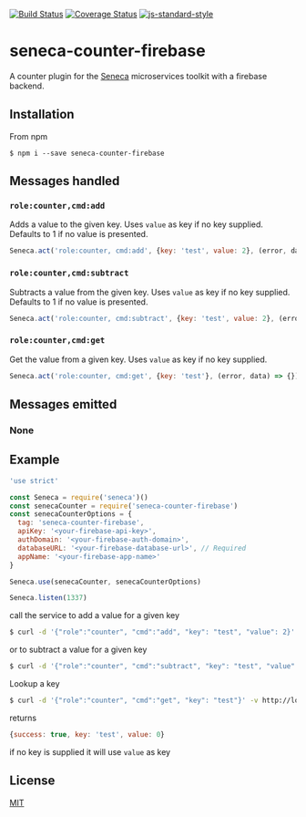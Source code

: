 [![Build Status](https://travis-ci.org/zrrrzzt/seneca-counter-firebase.svg?branch=master)](https://travis-ci.org/zrrrzzt/seneca-counter-firebase)
[![Coverage Status](https://coveralls.io/repos/zrrrzzt/seneca-counter-firebase/badge.svg?branch=master&service=github)](https://coveralls.io/github/zrrrzzt/seneca-counter-firebase?branch=master)
[![js-standard-style](https://img.shields.io/badge/code%20style-standard-brightgreen.svg?style=flat)](https://github.com/feross/standard)
# seneca-counter-firebase
A counter plugin for the [Seneca](http://senecajs.org/) microservices toolkit with a firebase backend.

## Installation

From npm

```
$ npm i --save seneca-counter-firebase
```

## Messages handled
### ```role:counter,cmd:add```
Adds a value to the given key. 
Uses ```value``` as key if no key supplied.
Defaults to 1 if no value is presented.
```javascript
Seneca.act('role:counter, cmd:add', {key: 'test', value: 2}, (error, data) => {})
```

### ```role:counter,cmd:subtract```
Subtracts a value from the given key. 
Uses ```value``` as key if no key supplied.
Defaults to 1 if no value is presented.
```javascript
Seneca.act('role:counter, cmd:subtract', {key: 'test', value: 2}, (error, data) => {})
```

### ```role:counter,cmd:get```
Get the value from a given key. 
Uses ```value``` as key if no key supplied.
```javascript
Seneca.act('role:counter, cmd:get', {key: 'test'}, (error, data) => {})
```

## Messages emitted

### None

## Example

```javascript
'use strict'

const Seneca = require('seneca')()
const senecaCounter = require('seneca-counter-firebase')
const senecaCounterOptions = {
  tag: 'seneca-counter-firebase',
  apiKey: '<your-firebase-api-key>',
  authDomain: '<your-firebase-auth-domain>',
  databaseURL: '<your-firebase-database-url>', // Required
  appName: '<your-firebase-app-name>'
}

Seneca.use(senecaCounter, senecaCounterOptions)

Seneca.listen(1337)

```

call the service to add a value for a given key

```sh
$ curl -d '{"role":"counter", "cmd":"add", "key": "test", "value": 2}' -v http://localhost:1337/act
```

or to subtract a value for a given key

```sh
$ curl -d '{"role":"counter", "cmd":"subtract", "key": "test", "value": 2}' -v http://localhost:1337/act
```

Lookup a key

```sh
$ curl -d '{"role":"counter", "cmd":"get", "key": "test"}' -v http://localhost:1337/act
```

returns

```javascript
{success: true, key: 'test', value: 0} 
```

if no key is supplied it will use ```value``` as key

## License

[MIT](LICENSE)
